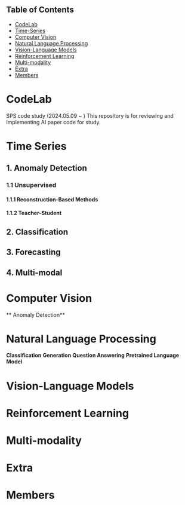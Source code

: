 ## **Table of Contents**

- [CodeLab](#codelab)
- [Time-Series](#time-series)
- [Computer Vision](#computer-vision)
- [Natural Language Processing](#natural-language-processing)
- [Vision-Language Models](#vision-language-models)
- [Reinforcement Learning](#reinforcement-learning)
- [Multi-modality](#multi-modality)
- [Extra](#extra)
- [Members](#members)

# CodeLab
SPS code study (2024.05.09 ~ )
This repository is for reviewing and implementing AI paper code for study.

# Time Series
## 1. Anomaly Detection
### 1.1 Unsupervised
#### 1.1.1 Reconstruction-Based Methods
#### 1.1.2 Teacher-Student
## 2. Classification
## 3. Forecasting
## 4. Multi-modal


# Computer Vision
** Anomaly Detection**

# Natural Language Processing
**Classification**
**Generation**
**Question Answering**
**Pretrained Language Model**

# Vision-Language Models

# Reinforcement Learning

# Multi-modality

# Extra

# Members

